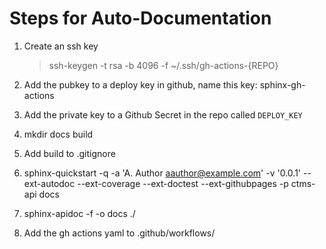 # Steps for Auto-Documentation

1. Create an ssh key

    > ssh-keygen -t rsa -b 4096 -f ~/.ssh/gh-actions-{REPO}
2. Add the pubkey to a deploy key in github, name this key: sphinx-gh-actions
3. Add the private key to a Github Secret in the repo called `DEPLOY_KEY`
4. mkdir docs build
5. Add build to .gitignore
6. sphinx-quickstart -q -a 'A. Author <aauthor@example.com>' -v '0.0.1' --ext-autodoc --ext-coverage --ext-doctest --ext-githubpages -p ctms-api docs
7. sphinx-apidoc -f -o docs ./
8. Add the gh actions yaml to .github/workflows/
